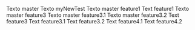 Texto master
Texto myNewTest
Texto master feature1
Text feature1
Texto master feature3
Texto master feature3.1
Texto master feature3.2
Text feature3
Text feature3.1
Text feature3.2
Text feature4.1
Text feature4.2

